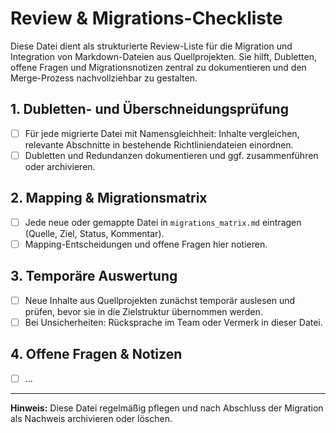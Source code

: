 # Review & Migrations-Checkliste

Diese Datei dient als strukturierte Review-Liste für die Migration und Integration von Markdown-Dateien aus Quellprojekten. Sie hilft, Dubletten, offene Fragen und Migrationsnotizen zentral zu dokumentieren und den Merge-Prozess nachvollziehbar zu gestalten.

## 1. Dubletten- und Überschneidungsprüfung
- [ ] Für jede migrierte Datei mit Namensgleichheit: Inhalte vergleichen, relevante Abschnitte in bestehende Richtliniendateien einordnen.
- [ ] Dubletten und Redundanzen dokumentieren und ggf. zusammenführen oder archivieren.

## 2. Mapping & Migrationsmatrix
- [ ] Jede neue oder gemappte Datei in `migrations_matrix.md` eintragen (Quelle, Ziel, Status, Kommentar).
- [ ] Mapping-Entscheidungen und offene Fragen hier notieren.

## 3. Temporäre Auswertung
- [ ] Neue Inhalte aus Quellprojekten zunächst temporär auslesen und prüfen, bevor sie in die Zielstruktur übernommen werden.
- [ ] Bei Unsicherheiten: Rücksprache im Team oder Vermerk in dieser Datei.

## 4. Offene Fragen & Notizen
- [ ] ...

---

**Hinweis:**
Diese Datei regelmäßig pflegen und nach Abschluss der Migration als Nachweis archivieren oder löschen.
